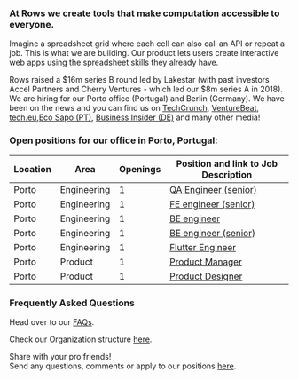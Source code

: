 ### At Rows we create tools that make computation accessible to everyone.

Imagine a spreadsheet grid where each cell can also call an API or repeat a job. This is what we are building. Our product lets users create interactive web apps using the spreadsheet skills they already have.

Rows raised a $16m series B round led by Lakestar (with past investors Accel Partners and Cherry Ventures - which led our $8m series A in 2018). We are hiring for our Porto office (Portugal) and Berlin (Germany). We have been on the news and you can find us on [TechCrunch](https://tcrn.ch/3dEhNKD), [VentureBeat](https://venturebeat.com/2021/02/23/rows-raises-16-million-and-launches-next-gen-spreadsheets-with-built-in-data-integrations/), [tech.eu](https://tech.eu/brief/rows-series-b/),[Eco Sapo (PT)](https://eco.sapo.pt/2021/02/23/rows-capta-13-milhoes-em-serie-b-para-continuar-a-fazer-crescer-equipa-e-produto-entre-o-porto-e-berlim/), [Business Insider (DE)](https://www.businessinsider.de/gruenderszene/rows-excel-konkurrent-finanzierung/) and many other media!

### Open positions for our office in Porto, Portugal:

| Location        | Area         | Openings | Position and link to Job Description |
| --------------- | ------------ | -------- | --------------- |    
|Porto            | Engineering  | 1        | [QA Engineer (senior)](https://github.com/rows/hiring/blob/master/job%20descriptions/QA%20engineer%20(senior)_Porto.md)  |
| Porto           | Engineering  | 1        |[FE engineer (senior)](https://github.com/rows/hiring/blob/master/job%20descriptions/FE%20engineer%20(senior)_Porto.md) |
|Porto            | Engineering  | 1        |[BE engineer](https://github.com/rows/hiring/blob/master/job%20descriptions/BE%20engineer_Porto.md) |
|Porto            | Engineering  | 1        |[BE engineer (senior)](https://github.com/rows/hiring/blob/master/job%20descriptions/BE%20engineer%20(senior)_Porto.md) |
|Porto            | Engineering  | 1        | [Flutter Engineer](https://github.com/rows/hiring/blob/master/job%20descriptions/Flutter%20Engineer_Porto.md)  |
|Porto            | Product      | 1        | [Product Manager](https://github.com/rows/hiring/blob/master/job%20descriptions/Product%20Manager_Porto.md) |
|Porto            | Product      | 1        | [Product Designer](https://github.com/rows/hiring/blob/master/job%20descriptions/Product%20Designer_Growth.md) |


### Frequently Asked Questions
Head over to our [FAQs](/FAQs.md).

Check our Organization structure [here](/Teams.md).

Share with your pro friends!  
Send any questions, comments or apply to our positions [here](mailto:join@rows.com).
